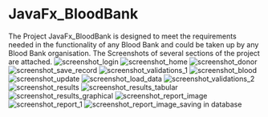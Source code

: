 # JavaFx_BloodBank
The Project JavaFx_BloodBank is designed to meet the requirements needed in the functionality of any Blood Bank and could be taken up by any Blood Bank organisation.
The Screenshots of several sections of the project are attached.
![screenshot_login](https://user-images.githubusercontent.com/34116562/35970403-39c82876-0cf0-11e8-890c-6b7c3a517158.png)
![screenshot_home](https://user-images.githubusercontent.com/34116562/35970418-448b6c5a-0cf0-11e8-9352-598bddcdc41e.png)
![screenshot_donor](https://user-images.githubusercontent.com/34116562/35970435-53c00c08-0cf0-11e8-8f97-35ba54262ccf.png)
![screenshot_save_record](https://user-images.githubusercontent.com/34116562/35970918-242fe560-0cf2-11e8-9915-1a9cab6e2836.png)
![screenshot_validations_1](https://user-images.githubusercontent.com/34116562/35970441-576a6f60-0cf0-11e8-8c86-2354f4f7c93c.png)
![screenshot_blood](https://user-images.githubusercontent.com/34116562/35970476-7180eb36-0cf0-11e8-8261-9dda482774c1.png)
![screenshot_update](https://user-images.githubusercontent.com/34116562/35970470-6f585ae2-0cf0-11e8-8707-2f531705579e.png)
![screenshot_load_data](https://user-images.githubusercontent.com/34116562/35970459-6850524a-0cf0-11e8-9813-3dca779c7ca1.png)
![screenshot_validations_2](https://user-images.githubusercontent.com/34116562/35970575-d80377ca-0cf0-11e8-91f0-2e86e6084eea.png)
![screenshot_results](https://user-images.githubusercontent.com/34116562/35970584-df8adb82-0cf0-11e8-901f-924669e13a1d.png)
![screenshot_results_tabular](https://user-images.githubusercontent.com/34116562/35970592-e88a910a-0cf0-11e8-90c7-deddff55c8b8.png)
![screenshot_results_graphical](https://user-images.githubusercontent.com/34116562/35970601-f2a2bc8a-0cf0-11e8-8fcc-2014edb656ea.png)
![screenshot_report_image](https://user-images.githubusercontent.com/34116562/35970612-00443f12-0cf1-11e8-861c-7469297a0ad6.png)
![screenshot_report_1](https://user-images.githubusercontent.com/34116562/35970625-092e3754-0cf1-11e8-90e8-997e672c41f2.png)
![screenshot_report_image_saving in database](https://user-images.githubusercontent.com/34116562/35970635-14eb027a-0cf1-11e8-8a56-c74d49fc89d3.png)
